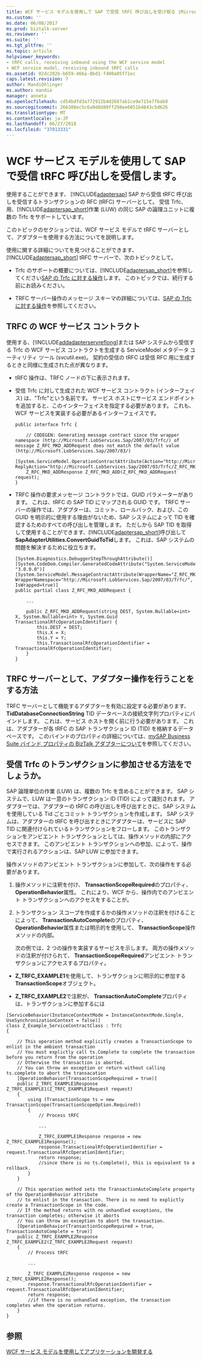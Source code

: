```yaml
---
title: WCF サービス モデルを使用して SAP で受信 tRFC 呼び出しを受け取る |Microsoft Docs
ms.custom: ''
ms.date: 06/08/2017
ms.prod: biztalk-server
ms.reviewer: ''
ms.suite: ''
ms.tgt_pltfrm: ''
ms.topic: article
helpviewer_keywords:
- tRFC calls, receiving inbound using the WCF service model
- WCF service model, receiving inbound tRFC calls
ms.assetid: 02dc282b-b659-466a-8bd1-f400a05f71ec
caps.latest.revision: 7
author: MandiOhlinger
ms.author: mandia
manager: anneta
ms.openlocfilehash: cd54bdfd3a772912b4d2687ab1ce9e715e7fbab9
ms.sourcegitcommit: 266308ec5c6a9d8d80ff298ee6051b4843c5d626
ms.translationtype: MT
ms.contentlocale: ja-JP
ms.lasthandoff: 06/27/2018
ms.locfileid: "37013331"
---
```

# <a name="receive-inbound-trfc-calls-in-sap-using-the-wcf-service-model"></a>WCF サービス モデルを使用して SAP で受信 tRFC 呼び出しを受信します。
使用することができます、 [!INCLUDE[adaptersap](../../includes/adaptersap-md.md)] SAP から受信 tRFC 呼び出しを受信するトランザクションの RFC (tRFC) サーバーとして。 受信 Trfc、用、[!INCLUDE[adaptersap_short](../../includes/adaptersap-short-md.md)]作業 (LUW) の同じ SAP の論理ユニットに複数の Trfc をサポートしています。  
  
 このトピックのセクションでは、WCF サービス モデルで tRFC サーバーとして、アダプターを使用する方法についてを説明します。  
  
 使用に関する詳細についてを見つけることができます、 [!INCLUDE[adaptersap_short](../../includes/adaptersap-short-md.md)] tRFC サーバーで、次のトピックとして。  
  
- Trfc のサポートの概要については、[!INCLUDE[adaptersap_short](../../includes/adaptersap-short-md.md)]を参照してください[SAP の Trfc に対する操作](../../adapters-and-accelerators/adapter-sap/operations-on-trfcs-in-sap.md)します。 このトピックでは、続行する前にお読みください。  
  
- TRFC サーバー操作のメッセージ スキーマの詳細については、[SAP の Trfc に対する操作](../../adapters-and-accelerators/adapter-sap/operations-on-trfcs-in-sap.md)を参照してください。  
  
## <a name="the-wcf-service-contract-for-a-trfc"></a>TRFC の WCF サービス コントラクト  
 使用する、[!INCLUDE[addadapterservreflong](../../includes/addadapterservreflong-md.md)]または SAP システムから受信する Trfc の WCF サービス コントラクトを生成する ServiceModel メタデータ ユーティリティ ツール (svcutil.exe)。 契約の受信の tRFC は受信 RFC 用に生成するときと同様に生成された点が異なります。  
  
- tRFC 操作は、TRFC ノードの下に表示されます。  
  
- 受信 Trfc に対して生成された WCF サービス コントラクト (インターフェイス) は、"Trfc"という名前です。 サービス ホストにサービス エンドポイントを追加すると、このインターフェイスを指定する必要があります。 これも、WCF サービスを実装する必要があるインターフェイスです。  
  
  ```  
  public interface Trfc {  
  
      // CODEGEN: Generating message contract since the wrapper namespace (http://Microsoft.LobServices.Sap/2007/03/Trfc/) of message Z_RFC_MKD_ADDRequest does not match the default value (http://Microsoft.LobServices.Sap/2007/03/)  
      [System.ServiceModel.OperationContractAttribute(Action="http://Microsoft.LobServices.Sap/2007/03/Trfc/Z_RFC_MKD_ADD", ReplyAction="http://Microsoft.LobServices.Sap/2007/03/Trfc/Z_RFC_MKD_ADD/response")]  
      Z_RFC_MKD_ADDResponse Z_RFC_MKD_ADD(Z_RFC_MKD_ADDRequest request);  
  }  
  ```  
  
- TRFC 操作の要求メッセージ コントラクトでは、GUID パラメーターがあります。 これは、tRFC の SAP TID にマップされる GUID です。 TRFC サーバーの操作では、アダプターは、コミット、ロールバック、および、この GUID を明示的に使用する理由がないため、SAP システムによって TID を確認するためのすべての呼び出しを管理します。 ただしから SAP TID を取得して使用することができます、[!INCLUDE[adaptersap_short](../../includes/adaptersap-short-md.md)]呼び出して**SapAdapterUtilities.ConvertGuidToTid**します。 これは、SAP システムの問題を解決するために役立ちます。  
  
  ```  
  [System.Diagnostics.DebuggerStepThroughAttribute()]  
  [System.CodeDom.Compiler.GeneratedCodeAttribute("System.ServiceModel", "3.0.0.0")]  
  [System.ServiceModel.MessageContractAttribute(WrapperName="Z_RFC_MKD_ADD", WrapperNamespace="http://Microsoft.LobServices.Sap/2007/03/Trfc/", IsWrapped=true)]  
  public partial class Z_RFC_MKD_ADDRequest {  
  
      ...  
  
      public Z_RFC_MKD_ADDRequest(string DEST, System.Nullable<int> X, System.Nullable<int> Y, System.Guid TransactionalRfcOperationIdentifier) {  
          this.DEST = DEST;  
          this.X = X;  
          this.Y = Y;  
          this.TransactionalRfcOperationIdentifier = TransactionalRfcOperationIdentifier;  
      }  
  }  
  
  ```  
  
## <a name="how-do-i-enable-the-adapter-to-act-as-a-trfc-server"></a>TRFC サーバーとして、アダプター操作を行うことをする方法  
 TRFC サーバーとして機能するアダプターを有効に設定する必要があります、 **TidDatabaseConnectionString** TID データベースの接続文字列プロパティにバインドします。 これは、サービス ホストを開く前に行う必要があります。 これは、アダプターが各 tRFC の SAP トランザクション ID (TID) を格納するデータベースです。 このバインドのプロパティの詳細については、[mySAP Business Suite バインド プロパティの BizTalk アダプターについて](../../adapters-and-accelerators/adapter-sap/read-about-biztalk-adapter-for-mysap-business-suite-binding-properties.md)を参照してください。  
  
## <a name="how-do-i-enlist-in-the-transaction-for-inbound-trfcs"></a>受信 Trfc のトランザクションに参加させる方法をでしょうか。  
 SAP 論理単位の作業 (LUW) は、複数の Trfc を含めることができます。 SAP システムで、LUW は一意のトランザクション ID (TID) によって識別されます。 アダプターでは、アダプターの tRFC の呼び出しを呼び出すときに、SAP システムを使用している Tid ごとコミット トランザクションを作成します。 SAP システムは、アダプターの tRFC を呼び出すときにアダプターは、サービスに SAP TID に関連付けられているトランザクションをフローします。 このトランザクションをアンビエント トランザクションとしては、操作メソッドの内部にアクセスできます。 このアンビエント トランザクションへの参加、によって、操作で実行されるアクションは、SAP LUW に参加できます。  
  
 操作メソッドのアンビエント トランザクションに参加して、次の操作をする必要があります。  
  
1. 操作メソッドに注釈を付け、 **TransactionScopeRequired**のプロパティ、 **OperationBehavior**属性。 これにより、WCF から、操作内でのアンビエント トランザクションへのアクセスをすることが。  
  
2. トランザクション スコープを作成するかの操作メソッドの注釈を付けることによって、 **TransactionAutoComplete**のプロパティ、 **OperationBehavior**属性または明示的を使用して、 **TransactionScope**操作メソッドの内部。  
  
   次の例では、2 つの操作を実装するサービスを示します。 両方の操作メソッドの注釈が付けられて、 **TransactionScopeRequired**アンビエント トランザクションにアクセスするプロパティ。  
  
-   **Z_TRFC_EXAMPLE1**を使用して、トランザクションに明示的に参加する**TransactionScope**オブジェクト。  
  
-   **Z_TRFC_EXAMPLE2**で注釈が、 **TransactionAutoComplete**プロパティは、トランザクションに参加するには  
  
```  
[ServiceBehavior(InstanceContextMode = InstanceContextMode.Single, UseSynchronizationContext = false)]  
class Z_Example_ServiceContractClass : Trfc  
{  
  
    // This operation method explicitly creates a TransactionScope to enlist in the ambient transaction  
    // You must explictly call ts.Complete to complete the transaction before you return from the operation  
    // Otherwise the transaction is aborted.  
    // You can throw an exception or return without calling ts.complete to abort the transacation  
    [OperationBehavior(TransactionScopeRequired = true)]  
    public Z_TRFC_EXAMPLE1Response Z_TRFC_EXAMPLE1(Z_TRFC_EXAMPLE1Request request)  
    {  
        using (TransactionScope ts = new TransactionScope(TransactionScopeOption.Required))  
        {  
            // Process tRFC  
  
            ...  
  
            Z_TRFC_EXAMPLE1Response response = new Z_TRFC_EXAMPLE1Response();  
            response.TransactionalRfcOperationIdentifier = request.TransactionalRfcOperationIdentifier;  
            return response;  
            //since there is no ts.Complete(), this is equivalent to a rollback.  
        }  
    }  
  
    // This operation method sets the TransactionAutoComplete property of the OperationBehavior attribute  
    // to enlist in the transaction. There is no need to explictly create a TransactionScope in the code.  
    // If the method returns with no unhandled exceptions, the transaction completes; otherwise it aborts  
    // You can throw an exception to abort the transaction.  
    [OperationBehavior(TransactionScopeRequired = true, TransactionAutoComplete = true)]  
    public Z_TRFC_EXAMPLE2Response Z_TRFC_EXAMPLE2(Z_TRFC_EXAMPLE2Request request)  
    {  
        // Process tRFC  
  
        ...  
  
        Z_TRFC_EXAMPLE2Response response = new Z_TRFC_EXAMPLE2Response();  
        response.TransactionalRfcOperationIdentifier = request.TransactionalRfcOperationIdentifier;  
        return response;  
        //if there is no unhandled exception, the transaction completes when the operation returns.  
    }  
}  
```  
  
## <a name="see-also"></a>参照  
[WCF サービス モデルを使用してアプリケーションを開発する](../../adapters-and-accelerators/adapter-sap/develop-sap-applications-using-the-wcf-service-model.md)